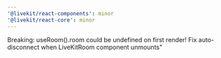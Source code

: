 ```yaml
---
'@livekit/react-components': minor
'@livekit/react-core': minor
---
```


Breaking: useRoom().room could be undefined on first render! Fix auto-disconnect when LiveKitRoom component unmounts"
